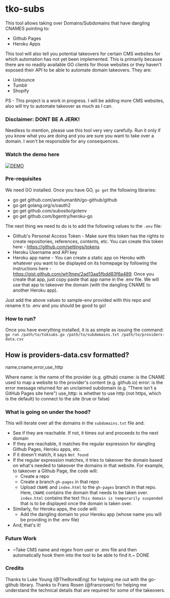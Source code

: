 # tko-subs

This tool allows taking over Domains/Subdomains that have dangling CNAMES pointing to:

* Github Pages
* Heroku Apps

This tool will also tell you potential takeovers for certain CMS websites for which automation has not yet been implemented. This is primarily because there are no readily available GO clients for those websites or they haven't exposed their API to be able to automate domain takeovers. They are:

* Unbounce 
* Tumblr
* Shopify 

PS - This project is a work in progress. I will be adding more CMS websites, also will try to automate takeover as much as I can. 


### Disclaimer: DONT BE A JERK! 

Needless to mention, please use this tool very very carefully. Run it only if you know what you are doing and you are sure you want to take over a domain. I won't be responsible for any consequences. 


### Watch the demo here

[![DEMO](https://i.ytimg.com/vi/5i6Vx9f6hIc/2.jpg)](https://youtu.be/5i6Vx9f6hIc)


### Pre-requisites

We need GO installed. Once you have GO, `go get` the following libraries:
* go get github.com/anshumanbh/go-github/github
* go get golang.org/x/oauth2
* go get github.com/subosito/gotenv
* go get github.com/bgentry/heroku-go

The next thing we need to do is to add the following values to the `.env` file:
* Github's Personal Access Token - Make sure this token has the rights to create repositories, references, contents, etc. You can create this token here - https://github.com/settings/tokens
* Heroku Username and API key
* Heroku app name - You can create a static app on Heroku with whatever you want to be displayed on its homepage by following the instructions here - https://gist.github.com/wh1tney/2ad13aa5fbdd83f6a489. Once you create that app, just copy paste that app name in the .env file. We will use that app to takeover the domain (with the dangling CNAME to another Heroku app). 

Just add the above values to sample-env provided with this repo and rename it to .env and you should be good to go!


### How to run?

Once you have everything installed, it is as simple as issuing the command:
`go run /path/to/toksubs.go /path/to/subdomains.txt /path/to/providers-data.csv`


## How is providers-data.csv formatted?

name,cname,error,use_http

Where
name: is the name of the provider (e.g. github)
cname: is the CNAME used to map a website to the provider's content (e.g. github.io)
error: is the error message returned for an unclaimed subdomain (e.g. "There isn't a GitHub Pages site here")
use_http: is whether to use http (not https, which is the default) to connect to the site (true or false)



### What is going on under the hood?

This will iterate over all the domains in the `subdomains.txt` file and:
* See if they are reachable. If not, it times out and proceeds to the next domain
* If they are reachable, it matches the regular expression for dangling Github Pages, Heroku apps, etc. 
* If it doesn't match, it says `Not found`
* If the regular expression matches, it tries to takeover the domain based on what's needed to takeover the domains in that website. For example, to takeover a Github Page, the code will:
	* Create a repo
	* Create a branch `gh-pages` in that repo
	* Upload `CNAME` and `index.html` to the `gh-pages` branch in that repo. Here, `CNAME` contains the domain that needs to be taken over. `index.html` contains the text `This domain is temporarily suspended` that is to be displayed once the domain is taken over. 
* Similarly, for Heroku apps, the code will:
	* Add the dangling domain to your Heroku app (whose name you will be providing in the .env file)
* And, that's it! 


### Future Work

* ~Take CMS name and regex from user or .env file and then automatically hook them into the tool to be able to find it.~ DONE


### Credits

Thanks to Luke Young (@TheBoredEng) for helping me out with the go-github library.
Thanks to Frans Rosen (@fransrosen) for helping me understand the technical details that are required for some of the takeovers.